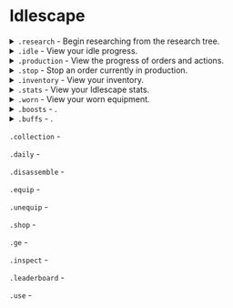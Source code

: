 # Idlescape

<details>
  <summary><code>.research</code> - Begin researching from the research tree.</summary>
<br>
  
Aliases: `.play` `.start` `.quest` `.quests` `.tutorial`

The research tree is used to unlock new mechanics, skills, item recipes, and progress through the game. Use the arrow reactions to change your selection and the tick reaction to being researching the current selection or refresh the list.


* `Research time` indicates how long the research will take to complete.
* `Items Required` indicates the required items for the research. These items are taken from the inventory.
* Research level requirements cannot be boosted for.
* Once started, the research cannot be cancelled.
* A list of researches can be found using `.inspect researches`
* To view the details of a specific research use `.inspect research <name of research>`
</details>

<details>
  <summary><code>.idle</code> - View your idle progress.</summary>
<br>
  
Aliases: `.gather` `.gathering`

Skills are split into idle and production skills. Mining, Woodcutting, Fishing, Combat, Hunter, and Thieving are all idle skills. 

* Use `.idle <name of item>` to assign a resource to gather using the idle skills.
* Once an item has been assigned to be idled, you will continue to idle. It should be noted that the assigned item will never be unassigned so continuing to assign the same item has no effect.
* Your maximum idle time is the amount of time elapsed since your last idlescape command. If you have not issued an idlescape command for longer than your maximum idle time, all progress will be paused until a command is issued. The idle timer is reset every time you issue an idlescape command. Your maximum idle time is based on your current Agility level including boosts. 
* Ingredients are displayed under the recipe being idled. The number indicates the amount you have in your inventory. Idling will pause if you do not have enough ingredients to continue.
* The items per hour displays the number of time you will complete that recipe in the next hour. If you do not have enough ingredients for the next hour, or boosts will expire, the display will be updated to the reduced number.
</details>

<details>
  <summary><code>.production</code> - View the progress of orders and actions.</summary>
<br>
  
Aliases: `.prod` `.prog` `.progress`

Skills are split into idle and production skills. Smithing, Cooking, Crafting, Herblore, Farming, Runecrafting, Enchanting, Fletching, Invention, Firemaking, and Construction are all production skills. 

* Your maximum idle time is the amount of time elapsed since your last idlescape command. If you have not issued an idlescape command for longer than your maximum idle time, all progress will be paused until a command is issued. The idle timer is reset every time you issue an idlescape command. Your maximum idle time is based on your current Agility level including boosts.
* Use the arrow reactions to change pages if your list of orders spans multiple pages.
* Use `.make [quantity] <name of item>` to begin an order. If `quantity` is unspecified it will default to 1.
* Use `.stop <name of item>` to cancel an order. You will be refunded all ingredients.
* If using a skill speed boost, the time remaining on the order will reduce at a faster rate.
</details>

<details>
  <summary><code>.stop</code> - Stop an order currently in production.</summary>
<br>
  
Aliases: `.end` `.abort`

* Use `.stop <name of item>` to cancel an order.
* You will be refunded all remaining ingredients of a cancelled order.
</details>

<details>
  <summary><code>.inventory</code> - View your inventory.</summary>
<br>
  
Aliases: `.inv` `.bag` `.bank` `.items` `.backpack`

Your inventory is where all of your items are placed. 

* Use `.inventory <search>` to search through your inventory. Use `|` to separate multiple searches. For example: `.inventory ore|bar|logs` will search for `ore`, `bar` and `logs`
* Use the arrow reactions to change pages if your inventory spans multiple pages.

</details>

<details>
  <summary><code>.stats</code> - View your Idlescape stats.</summary>
<br>
  
Aliases: `.stat` `.skill` `.skills` `.level` `.levels`

Experience in skills is gained through actions. As you gain experience your skills will level up, unlocking more content.

The columns are in the following order:

| Skill name | Level | Experience
-|-|-

</details>


<details>
  <summary><code>.worn</code> - View your worn equipment.</summary>
<br>
  
Aliases: `.gear` `.equipment`

Equipping items

* Use `.equip <item name>` to equip an item.
* Use `.unequip <slot name>` to unequip an item. Unequip uses the slot name rather than the item name since items can be in multiple slots.
* `Attack` determines how hard you hit a monster.
* `Defence` determines how hard a monster hits you.
* `Max kills` determines the maximum number of kills you can achieve per hour. Equip items with the `kill cap` stat to raise it. If your attack is high enough to get more kills per hour than your `kill cap`, the number is capped down to your `max kills`

</details>

<details>
  <summary><code>.boosts</code> - .</summary>

Drop down contents
</details>

<details>
  <summary><code>.buffs</code> - .</summary>

Drop down contents
</details> 

`.collection` - 

`.daily` - 

`.disassemble` - 

`.equip` - 

`.unequip` - 

`.shop` - 

`.ge` - 

`.inspect` - 

`.leaderboard` - 

`.use` - 
